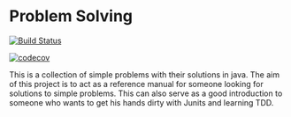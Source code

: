 # Problem Solving

[![Build Status](https://travis-ci.org/ashishkumarshah/problemsolving.svg?branch=master)](https://travis-ci.org/ashishkumarshah/problemsolving)

[![codecov](https://codecov.io/gh/ashishkumarshah/problemsolving/branch/master/graph/badge.svg)](https://codecov.io/gh/ashishkumarshah/problemsolving)


This is a collection of simple problems with their solutions in java.
The aim of this project is to act as a reference manual for someone looking for solutions to simple problems. This can also serve as a good introduction to someone who wants to get his hands dirty with Junits and learning TDD.
